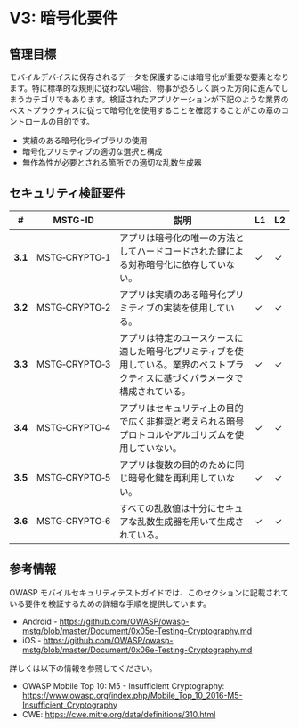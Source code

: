 # V3: 暗号化要件

## 管理目標

モバイルデバイスに保存されるデータを保護するには暗号化が重要な要素となります。特に標準的な規則に従わない場合、物事が恐ろしく誤った方向に進んでしまうカテゴリでもあります。検証されたアプリケーションが下記のような業界のベストプラクティスに従って暗号化を使用することを確認することがこの章のコントロールの目的です。

- 実績のある暗号化ライブラリの使用
- 暗号化プリミティブの適切な選択と構成
- 無作為性が必要とされる箇所での適切な乱数生成器

## セキュリティ検証要件

| # | MSTG-ID | 説明 | L1 | L2 |
| --- | --- | --- | --- | --- |
| **3.1** | MSTG‑CRYPTO‑1 | アプリは暗号化の唯一の方法としてハードコードされた鍵による対称暗号化に依存していない。 | ✓ | ✓ |
| **3.2** | MSTG‑CRYPTO‑2 | アプリは実績のある暗号化プリミティブの実装を使用している。 | ✓ | ✓ |
| **3.3** | MSTG‑CRYPTO‑3 | アプリは特定のユースケースに適した暗号化プリミティブを使用している。業界のベストプラクティスに基づくパラメータで構成されている。 | ✓ | ✓|
| **3.4** | MSTG‑CRYPTO‑4 | アプリはセキュリティ上の目的で広く非推奨と考えられる暗号プロトコルやアルゴリズムを使用していない。 | ✓ | ✓|
| **3.5** | MSTG‑CRYPTO‑5 | アプリは複数の目的のために同じ暗号化鍵を再利用していない。 | ✓ | ✓ |
| **3.6** | MSTG‑CRYPTO‑6 | すべての乱数値は十分にセキュアな乱数生成器を用いて生成されている。 | ✓ | ✓ |

<div style="page-break-after: always;"></div>

## 参考情報

OWASP モバイルセキュリティテストガイドでは、このセクションに記載されている要件を検証するための詳細な手順を提供しています。

- Android - <https://github.com/OWASP/owasp-mstg/blob/master/Document/0x05e-Testing-Cryptography.md>
- iOS - <https://github.com/OWASP/owasp-mstg/blob/master/Document/0x06e-Testing-Cryptography.md>

詳しくは以下の情報を参照してください。

- OWASP Mobile Top 10: M5 - Insufficient Cryptography: <https://www.owasp.org/index.php/Mobile_Top_10_2016-M5-Insufficient_Cryptography>
- CWE: <https://cwe.mitre.org/data/definitions/310.html>
